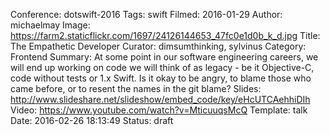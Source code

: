 Conference: dotswift-2016
Tags: swift
Filmed: 2016-01-29
Author: michaelmay
Image: https://farm2.staticflickr.com/1697/24126144653_47fc0e1d0b_k_d.jpg
Title: The Empathetic Developer
Curator: dimsumthinking, sylvinus
Category: Frontend
Summary: At some point in our software engineering careers, we will end up working on code we will think of as legacy - be it Objective-C, code without tests or 1.x Swift. Is it okay to be angry, to blame those who came before, or to resent the names in the git blame?
Slides: http://www.slideshare.net/slideshow/embed_code/key/eHcUTCAehhiDIh
Video: https://www.youtube.com/watch?v=MticuuqsMcQ
Template: talk
Date: 2016-02-26 18:13:49
Status: draft